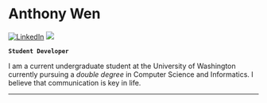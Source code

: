 
# Anthony Wen

[![LinkedIn][linkedin-shield]][linkedin-url]
[![][email-shield]][email-url]

**`Student Developer`**

I am a current undergraduate student at the University of Washington currently pursuing a *double degree* in Computer Science and Informatics. I believe that communication is key in life. 

---

[linkedin-shield]: https://img.shields.io/badge/LinkedIn-0077B5?style=for-the-badge&logo=linkedin
[linkedin-url]: www.linkedin.com/in/anthony-wen-programmer
[email-shield]: https://img.shields.io/badge/email-153595?style=for-the-badge&logo=gmail&logoColor=white
[email-url]: mailto:wena04@uw.edu
